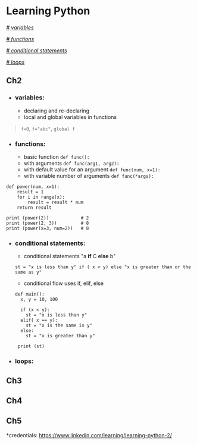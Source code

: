 # Learning Python

_[ # variables ](#variables)_

_[ # functions ](#functions)_

_[ # conditional statements ](#conditional-statements)_

_[ # loops ](#loops)_

## Ch2

- ### variables: 
  - declaring and re-declaring
  - local and global variables in functions  
> `f=0`, `f="abc"`, `global f`

- ### functions:
  - basic function `def func():`
  - with arguments `def func(arg1, arg2):`
  - with default value for an argument `def func(num, x=1):`
  - with variable number of arguments `def func(*args):`

```
def power(num, x=1):
    result = 1
    for i in range(x):
        result = result * num
    return result
    
print (power(2))            # 2
print (power(2, 3))         # 8
print (power(x=3, num=2))   # 8    
```   
- ### conditional statements:  
  - conditional statements  "a **if** C **else** b" 
  ```
  st = "x is less than y" if ( x < y) else "x is greater than or the same as y"
  ```
  - conditional flow uses if, elif, else  
  ```
  def main():
    x, y = 10, 100

    if (x < y):
      st = "x is less than y"
    elif( x == y):
      st = "x is the same is y"
    else:
      st = "x is greater than y"  

   print (st) 
  ```
- ### loops:


## Ch3


## Ch4


## Ch5


*credentials: https://www.linkedin.com/learning/learning-python-2/
